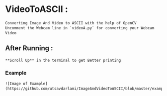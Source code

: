 # VideoToASCII :
    Converting Image And Video to ASCII with the help of OpenCV
    Uncomment the Webcam line in `videoA.py` for converting your Webcam Video
## After Running :
    **Scroll Up** in the terminal to get Better printing

### Example
    ![Image of Example](https://github.com/utsavdarlami/ImageAndVideoToASCII/blob/master/example.gif)